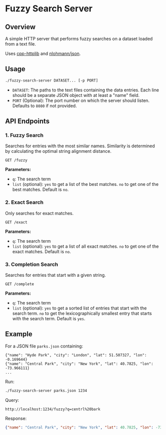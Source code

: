 # Fuzzy Search Server

## Overview

A simple HTTP server that performs fuzzy searches on a dataset loaded from a text file.

Uses [cpp-httplib](https://github.com/yhirose/cpp-httplib) and [nlohmann/json](https://github.com/nlohmann/json).

## Usage

```bash
./fuzzy-search-server DATASET... [-p PORT]
```

- `DATASET`: The paths to the text files containing the data entries. Each line should be a separate JSON object with at least a "name" field.
- `PORT` (Optional): The port number on which the server should listen. Defaults to `8080` if not provided.

## API Endpoints

### 1. Fuzzy Search

Searches for entries with the most similar names. Similarity is determined by calculating the optimal string alignment distance.

`GET /fuzzy`

**Parameters:**
- `q`: The search term
- `list` (optional): `yes` to get a list of the best matches. `no` to get one of the best matches. Default is `no`.


### 2. Exact Search

Only searches for exact matches.

`GET /exact`

**Parameters:**
- `q`: The search term
- `list` (optional): `yes` to get a list of all exact matches. `no` to get one of the exact matches. Default is `no`.

### 3. Completion Search

Searches for entries that start with a given string.

`GET /complete`

**Parameters:**
- `q`: The search term
- `list` (optional): `yes` to get a sorted list of entries that start with the search term. `no` to get the lexicographically smallest entry that starts with the search term. Default is `yes`.

## Example

For a JSON file `parks.json` containing:
```
{"name": "Hyde Park", "city": "London", "lat": 51.507327, "lon": -0.169644}
{"name": "Central Park", "city": "New York", "lat": 40.7825, "lon": -73.966111}
...
```

Run:
```bash
./fuzzy-search-server parks.json 1234
```

Query:
```
http://localhost:1234/fuzzy?q=centrl%20bark
```

Response:
```json
{"name": "Central Park", "city": "New York", "lat": 40.7825, "lon": -73.966111}
```
